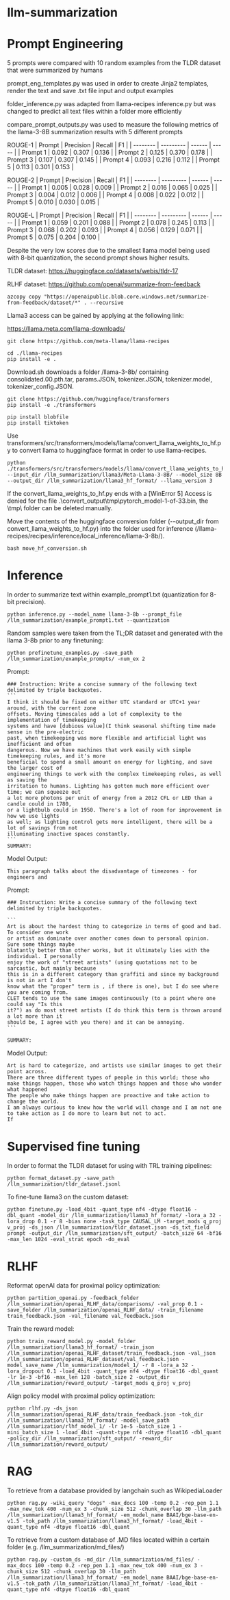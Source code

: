 # llm-summarization
# Prompt Engineering
5 prompts were compared with 10 random examples from the TLDR dataset that were summarized by humans

prompt_eng_templates.py was used in order to create Jinja2 templates, render the text and save .txt file input and output examples

folder_inference.py was adapted from llama-recipes inference.py but was changed to predict all text files within a folder more efficiently

compare_prompt_outputs.py was used to measure the following metrics of the llama-3-8B summarization results with 5 different prompts

ROUGE-1
| Prompt   | Precision | Recall | F1    | 
| -------- | --------- | ------ | ----- |
| Prompt 1 | 0.092     | 0.307  | 0.136 |
| Prompt 2 | 0.125     | 0.370  | 0.178 |
| Prompt 3 | 0.107     | 0.307  | 0.145 |
| Prompt 4 | 0.093     | 0.216  | 0.112 |
| Prompt 5 | 0.113     | 0.301  | 0.153 |

ROUGE-2
| Prompt   | Precision | Recall | F1    | 
| -------- | --------- | ------ | ----- |
| Prompt 1 | 0.005     | 0.028  | 0.009 |
| Prompt 2 | 0.016     | 0.065  | 0.025 |
| Prompt 3 | 0.004     | 0.012  | 0.006 |
| Prompt 4 | 0.008     | 0.022  | 0.012 |
| Prompt 5 | 0.010     | 0.030  | 0.015 |

ROUGE-L
| Prompt   | Precision | Recall | F1    | 
| -------- | --------- | ------ | ----- |
| Prompt 1 | 0.059     | 0.201  | 0.088 |
| Prompt 2 | 0.078     | 0.245  | 0.113 |
| Prompt 3 | 0.068     | 0.202  | 0.093 |
| Prompt 4 | 0.056     | 0.129  | 0.071 |
| Prompt 5 | 0.075     | 0.204  | 0.100 |

Despite the very low scores due to the smallest llama model being used with 8-bit quantization, the second prompt shows higher results.

TLDR dataset: 
https://huggingface.co/datasets/webis/tldr-17

RLHF dataset: https://github.com/openai/summarize-from-feedback
```
azcopy copy "https://openaipublic.blob.core.windows.net/summarize-from-feedback/dataset/*" . --recursive
```
Llama3 access can be gained by applying at the following link:

https://llama.meta.com/llama-downloads/

```
git clone https://github.com/meta-llama/llama-recipes
```

```
cd ./llama-recipes
pip install -e .
```

Download.sh downloads a folder /llama-3-8b/ containing consolidated.00.pth.tar, params.JSON, tokenizer.JSON, tokenizer.model, tokenizer_config.JSON.

```
git clone https://github.com/huggingface/transformers
pip install -e ./transformers
```

```
pip install blobfile
pip install tiktoken
```

Use transformers/src/transformers/models/llama/convert_llama_weights_to_hf.py to convert llama to huggingface format in order to use llama-recipes.
```
python ./transformers/src/transformers/models/llama/convert_llama_weights_to_hf.py --input_dir /llm_summarization/llama3/Meta-Llama-3-8B/ --model_size 8B --output_dir /llm_summarization/llama3_hf_format/ --llama_version 3
```

If the convert_llama_weights_to_hf.py ends with a [WinError 5] Access is denied for the file .\convert_output\tmp\pytorch_model-1-of-33.bin, the \tmp\ folder can be deleted manually.

Move the contents of the huggingface conversion folder (--output_dir from convert_llama_weights_to_hf.py) into the folder used for inference (/llama-recipes/recipes/inference/local_inference/llama-3-8b/).
```
bash move_hf_conversion.sh
```

# Inference

In order to summarize text within example_prompt1.txt (quantization for 8-bit precision).
```
python inference.py --model_name llama-3-8b --prompt_file /llm_summarization/example_prompt1.txt --quantization
```

Random samples were taken from the TL;DR dataset and generated with the llama 3-8b prior to any finetuning:

```
python prefinetune_examples.py -save_path /llm_summarization/example_prompts/ -num_ex 2
```

Prompt: 
````
### Instruction: Write a concise summary of the following text delimited by triple backquotes.
```
I think it should be fixed on either UTC standard or UTC+1 year around, with the current zone
offsets. Moving timescales add a lot of complexity to the implementation of timekeeping
systems and have [dubious value](I think seasonal shifting time made sense in the pre-electric
past, when timekeeping was more flexible and artificial light was inefficient and often
dangerous. Now we have machines that work easily with simple timekeeping rules, and it's more
beneficial to spend a small amount on energy for lighting, and save the larger cost of
engineering things to work with the complex timekeeping rules, as well as saving the
irritation to humans. Lighting has gotten much more efficient over time; we can squeeze out
a lot more photons per unit of energy from a 2012 CFL or LED than a candle could in 1780,
or a lightbulb could in 1950. There's a lot of room for improvement in how we use lights
as well; as lighting control gets more intelligent, there will be a lot of savings from not
illuminating inactive spaces constantly.
```
SUMMARY:
````
Model Output:
```
This paragraph talks about the disadvantage of timezones - for engineers and
```

Prompt: 
````
### Instruction: Write a concise summary of the following text delimited by triple backquotes.

```
Art is about the hardest thing to categorize in terms of good and bad. To consider one work
or artist as dominate over another comes down to personal opinion. Sure some things maybe
blatantly better than other works, but it ultimately lies with the individual. I personally
enjoy the work of "street artists" (using quotations not to be sarcastic, but mainly because
this is in a different category than graffiti and since my background is not in art I don't
know what the "proper" term is , if there is one), but I do see where you are coming from.
CLET tends to use the same images continuously (to a point where one could say "Is this
it?") as do most street artists (I do think this term is thrown around a lot more than it
should be, I agree with you there) and it can be annoying.
```

SUMMARY: 
````
Model Output:
```
Art is hard to categorize, and artists use similar images to get their point across.
There are three different types of people in this world; those who make things happen, those who watch things happen and those who wonder what happened
The people who make things happen are proactive and take action to change the world.
I am always curious to know how the world will change and I am not one to take action as I do more to learn but not to act.
If
```

# Supervised fine tuning
In order to format the TLDR dataset for using with TRL training pipelines:
```
python format_dataset.py -save_path /llm_summarization/tldr_dataset.jsonl
```

To fine-tune llama3 on the custom dataset:
```
python finetune.py -load_4bit -quant_type nf4 -dtype float16 -dbl_quant -model_dir /llm_summarization/llama3_hf_format/ -lora_a 32 -lora_drop 0.1 -r 8 -bias none -task_type CAUSAL_LM -target_mods q_proj v_proj -ds_json /llm_summarization/tldr_dataset.json -ds_txt_field prompt -output_dir /llm_summarization/sft_output/ -batch_size 64 -bf16 -max_len 1024 -eval_strat epoch -do_eval
```

# RLHF
Reformat openAI data for proximal policy optimization:
```
python partition_openai.py -feedback_folder /llm_summarization/openai_RLHF_data/comparisons/ -val_prop 0.1 -save_folder /llm_summarization/openai_RLHF_data/ -train_filename train_feedback.json -val_filename val_feedback.json
```
Train the reward model:
```
python train_reward_model.py -model_folder /llm_summarization/llama3_hf_format/ -train_json /llm_summarization/openai_RLHF_dataset/train_feedback.json -val_json /llm_summarization/openai_RLHF_dataset/val_feedback.json -model_save_name /llm_summarization/model_1/ -r 8 -lora_a 32 -lora_dropout 0.1 -load_4bit -quant_type nf4 -dtype float16 -dbl_quant -lr 1e-3 -bf16 -max_len 128 -batch_size 2 -output_dir /llm_summarization/reward_output/ -target_mods q_proj v_proj
```
Align policy model with proximal policy optimization:
```
python rlhf.py -ds_json /llm_summarization/openai_RLHF_data/train_feedback.json -tok_dir /llm_summarization/llama3_hf_format/ -model_save_path /llm_summarization/rlhf_model_1/ -lr 1e-5 -batch_size 1 -mini_batch_size 1 -load_4bit -quant-type nf4 -dtype float16 -dbl_quant -policy_dir /llm_summarization/sft_output/ -reward_dir /llm_summarization/reward_output/
```

# RAG
To retrieve from a database provided by langchain such as WikipediaLoader
```
python rag.py -wiki_query "dogs" -max_docs 100 -temp 0.2 -rep_pen 1.1 -max_new_tok 400 -num_ex 3 -chunk_size 512 -chunk_overlap 30 -llm_path /llm_summarization/llama3_hf_format/ -em_model_name BAAI/bge-base-en-v1.5 -tok_path /llm_summarization/llama3_hf_format/ -load_4bit -quant_type nf4 -dtpye float16 -dbl_quant
```

To retrieve from a custom database of .MD files located within a certain folder (e.g. /llm_summarization/md_files/)
```
python rag.py -custom_ds -md_dir /llm_summarization/md_files/ -max_docs 100 -temp 0.2 -rep_pen 1.1 -max_new_tok 400 -num_ex 3 -chunk_size 512 -chunk_overlap 30 -llm_path /llm_summarization/llama3_hf_format/ -em_model_name BAAI/bge-base-en-v1.5 -tok_path /llm_summarization/llama3_hf_format/ -load_4bit -quant_type nf4 -dtpye float16 -dbl_quant
```
